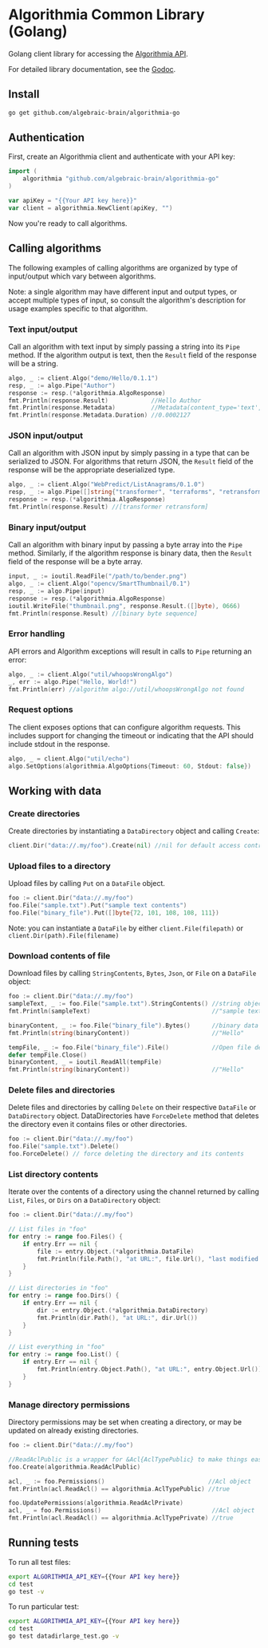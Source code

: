 Algorithmia Common Library (Golang)
===================================

Golang client library for accessing the [Algorithmia API](http://docs.algorithmia.com/#api-specification).

For detailed library documentation, see the [Godoc](https://godoc.org/github.com/algebraic-brain/algorithmia-go).

## Install

```bash
go get github.com/algebraic-brain/algorithmia-go
```


## Authentication

First, create an Algorithmia client and authenticate with your API key:

```Go
import (
	algorithmia "github.com/algebraic-brain/algorithmia-go"
)

var apiKey = "{{Your API key here}}"
var client = algorithmia.NewClient(apiKey, "")
```

Now you're ready to call algorithms.

## Calling algorithms

The following examples of calling algorithms are organized by type of input/output which vary between algorithms.

Note: a single algorithm may have different input and output types, or accept multiple types of input,
so consult the algorithm's description for usage examples specific to that algorithm.

### Text input/output

Call an algorithm with text input by simply passing a string into its `Pipe` method.
If the algorithm output is text, then the `Result` field of the response will be a string.

```Go
algo, _ := client.Algo("demo/Hello/0.1.1")
resp, _ := algo.Pipe("Author")
response := resp.(*algorithmia.AlgoResponse)
fmt.Println(response.Result)            //Hello Author
fmt.Println(response.Metadata)          //Metadata(content_type='text',duration=0.0002127)
fmt.Println(response.Metadata.Duration) //0.0002127
```

### JSON input/output

Call an algorithm with JSON input by simply passing in a type that can be serialized to JSON.
For algorithms that return JSON, the `Result` field of the response will be the appropriate
deserialized type.

```Go
algo, _ := client.Algo("WebPredict/ListAnagrams/0.1.0")
resp, _ := algo.Pipe([]string{"transformer", "terraforms", "retransform"})
response := resp.(*algorithmia.AlgoResponse)
fmt.Println(response.Result) //[transformer retransform]
```

### Binary input/output

Call an algorithm with binary input by passing a byte array into the `Pipe` method.
Similarly, if the algorithm response is binary data, then the `Result` field of the response
will be a byte array.

```Go
input, _ := ioutil.ReadFile("/path/to/bender.png")
algo, _ := client.Algo("opencv/SmartThumbnail/0.1")
resp, _ := algo.Pipe(input)
response := resp.(*algorithmia.AlgoResponse)
ioutil.WriteFile("thumbnail.png", response.Result.([]byte), 0666)
fmt.Println(response.Result) //[binary byte sequence]
```

### Error handling

API errors and Algorithm exceptions will result in calls to `Pipe` returning an error:

```Go
algo, _ := client.Algo("util/whoopsWrongAlgo")
_, err := algo.Pipe("Hello, World!")
fmt.Println(err) //algorithm algo://util/whoopsWrongAlgo not found
```

### Request options

The client exposes options that can configure algorithm requests.
This includes support for changing the timeout or indicating that the API should include stdout in the response.

```Go
algo, _ = client.Algo("util/echo")
algo.SetOptions(algorithmia.AlgoOptions{Timeout: 60, Stdout: false})
```

## Working with data

### Create directories
Create directories by instantiating a `DataDirectory` object and calling `Create`:

```Go
client.Dir("data://.my/foo").Create(nil) //nil for default access control (private)
```

### Upload files to a directory

Upload files by calling `Put` on a `DataFile` object.

```Go
foo := client.Dir("data://.my/foo")
foo.File("sample.txt").Put("sample text contents")
foo.File("binary_file").Put([]byte{72, 101, 108, 108, 111})
```

Note: you can instantiate a `DataFile` by either `client.File(filepath)` or `client.Dir(path).File(filename)`

### Download contents of file

Download files by calling `StringContents`, `Bytes`, `Json`, or `File` on a `DataFile` object:

```Go
foo := client.Dir("data://.my/foo")
sampleText, _ := foo.File("sample.txt").StringContents() //string object
fmt.Println(sampleText)                                  //"sample text contents"

binaryContent, _ := foo.File("binary_file").Bytes()      //binary data
fmt.Println(string(binaryContent))                       //"Hello"

tempFile, _ := foo.File("binary_file").File()            //Open file descriptor for read
defer tempFile.Close()
binaryContent, _ = ioutil.ReadAll(tempFile)
fmt.Println(string(binaryContent))                       //"Hello"
```

### Delete files and directories

Delete files and directories by calling `Delete` on their respective `DataFile` or `DataDirectory` object.
DataDirectories have `ForceDelete` method that deletes the directory even it contains files or other directories.

```Go
foo := client.Dir("data://.my/foo")
foo.File("sample.txt").Delete()
foo.ForceDelete() // force deleting the directory and its contents
```

### List directory contents

Iterate over the contents of a directory using the channel returned by calling `List`, `Files`, or `Dirs`
on a `DataDirectory` object:

```Go
foo := client.Dir("data://.my/foo")

// List files in "foo"
for entry := range foo.Files() {
	if entry.Err == nil {
		file := entry.Object.(*algorithmia.DataFile)
		fmt.Println(file.Path(), "at URL:", file.Url(), "last modified:", file.LastModified())
	}
}

// List directories in "foo"
for entry := range foo.Dirs() {
	if entry.Err == nil {
		dir := entry.Object.(*algorithmia.DataDirectory)
		fmt.Println(dir.Path(), "at URL:", dir.Url())
	}
}

// List everything in "foo"
for entry := range foo.List() {
	if entry.Err == nil {
		fmt.Println(entry.Object.Path(), "at URL:", entry.Object.Url())
	}
}
```

### Manage directory permissions

Directory permissions may be set when creating a directory, or may be updated on already existing directories.

```Go
foo := client.Dir("data://.my/foo")

//ReadAclPublic is a wrapper for &Acl{AclTypePublic} to make things easier
foo.Create(algorithmia.ReadAclPublic)

acl, _ := foo.Permissions()                             //Acl object
fmt.Println(acl.ReadAcl() == algorithmia.AclTypePublic) //true

foo.UpdatePermissions(algorithmia.ReadAclPrivate)
acl, _ = foo.Permissions()                               //Acl object
fmt.Println(acl.ReadAcl() == algorithmia.AclTypePrivate) //true
```

## Running tests

To run all test files:
```bash
export ALGORITHMIA_API_KEY={{Your API key here}}
cd test
go test -v
```

To run particular test:
```bash
export ALGORITHMIA_API_KEY={{Your API key here}}
cd test
go test datadirlarge_test.go -v
```
